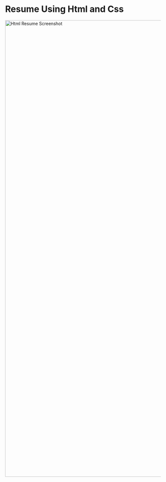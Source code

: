 # Resume Using Html and Css

<img width="1470" alt="Html Resume Screenshot" src="https://github.com/Kaushikwagh/resume_html_css/assets/142978390/f56b35b6-0995-4355-8286-f638cd541ad1">
